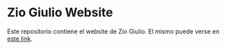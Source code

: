 # Zio Giulio Website

Este repositorio contiene el website de Zio Giulio. El mismo puede verse en [este link](https://adimontezemolo.github.io/Zio-Giulio/).